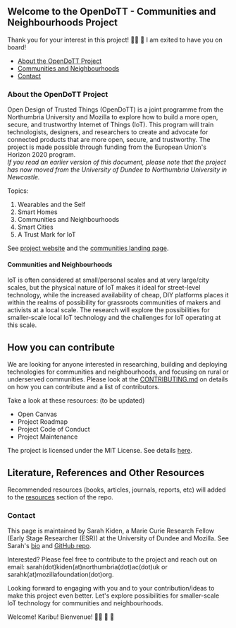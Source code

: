 ## Welcome to the OpenDoTT - Communities and Neighbourhoods Project
Thank you for your interest in this project!  👍🏾 🎊 I am exited to have you on board!

* [About the OpenDoTT Project](#about-the-opendott-project)
* [Communities and Neighbourhoods](#communities-and-neighbourhoods)
* [Contact](#contact)

### About the OpenDoTT Project
Open Design of Trusted Things (OpenDoTT) is a joint programme  from the Northumbria University and Mozilla to  explore how to build a more open, secure, and trustworthy Internet of Things (IoT). This program will train technologists, designers, and researchers to create and advocate for connected products that are more open, secure, and trustworthy. The project is made possible through funding from the European Union's Horizon 2020 program. 
<br>*If you read an earlier version of this document, please note that the project has now moved from the University of Dundee to Northumbria University in Newcastle.*

Topics:
1. Wearables and the Self
2. Smart Homes
3. Communities and Neighbourhoods
4. Smart Cities
5. A Trust Mark for IoT

See [project website](https://opendott.org/) and the [communities landing page](https://opendott.org/communities/).

#### Communities and Neighbourhoods
IoT is often considered at small/personal scales and at very large/city scales, but the physical nature of IoT makes it ideal for street-level technology, while the increased availability of cheap, DIY platforms places it within the realms of possibility for grassroots communities of makers and activists at a local scale. The research will explore the possibilities for smaller-scale local IoT technology and the challenges for IoT operating at this scale. 

## How you can contribute
We are looking for anyone interested in researching, building and deploying technologies for communities and neighbourhoods, and focusing on rural or underserved communities. Please look at the [CONTRIBUTING.md](https://github.com/MsKiden/OpenDoTT-communities/blob/master/CONTRIBUTING.md) on details on how you can contribute and a list of contributors. 

Take a look at these resources: (to be updated)
* Open Canvas
* Project Roadmap
* Project Code of Conduct
* Project Maintenance

The project is licensed under the MIT License. See details [here](https://github.com/MsKiden/OpenDoTT-communities/blob/master/LICENSE).

## Literature, References and Other Resources
Recommended resources (books, articles, journals, reports, etc) will added to the [resources](https://github.com/MsKiden/OpenDoTT-communities/blob/master/resources.md) section of the repo. 


### Contact 
This page is maintained by Sarah Kiden, a Marie Curie Research Fellow (Early Stage Researcher (ESR)) at the University of Dundee and Mozilla. See Sarah's [bio](https://eskay.io/) and [GitHub repo](https://github.com/MsKiden).

Interested? Please feel free to contribute to the project and reach out on email: sarah(dot)kiden(at)northumbria(dot)ac(dot)uk or sarahk(at)mozillafoundation(dot)org.

Looking forward to engaging with you and to your contribution/ideas to make this project even better. Let's explore possibilities for smaller-scale IoT technology for communities and neighbourhoods. 

Welcome! 
Karibu!
Bienvenue!
👏🏾 🎉 🎊 
